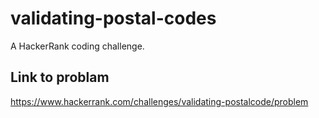 # validating-postal-codes
A HackerRank coding challenge.

## Link to problam
https://www.hackerrank.com/challenges/validating-postalcode/problem
